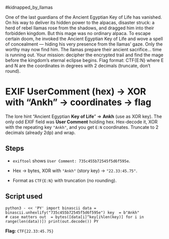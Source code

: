 #kidnapped_by_llamas

One of the last guardians of the Ancient Egyptian Key of Life has vanished. On his way to deliver its hidden power to the alpacas, disaster struck: a herd of rebel llamas rose from the shadows, and dragged him into their forbidden kingdom.
But this mage was no ordinary alpaca. To escape certain doom, he invoked the Ancient Egyptian Key of Life and wove a spell of concealment — hiding his very presence from the llamas’ gaze. Only the worthy may now find him.
The llamas prepare their ancient sacrifice… time is running out. Your mission: decipher the encrypted trail and find the mage before the kingdom’s eternal eclipse begins.
Flag format: CTF{E:N} where E and N are the coordinates in degrees with 2 decimals (truncate, don’t round).


# EXIF UserComment (hex) → XOR with “Ankh” → coordinates → flag

The lore hint “Ancient Egyptian **Key of Life**” ⇒ **Ankh** (use as XOR key). The only odd EXIF field was **User Comment** holding hex. Hex-decode it, XOR with the repeating key `"Ankh"`, and you get `E:N` coordinates. Truncate to 2 decimals (already 2dp) and wrap.

## Steps

- `exiftool` shows `User Comment: 735c455b72545f5d6f595e`.

- Hex → bytes, XOR with `"Ankh"` (story key) → `"22.33:45.75"`.

- Format as `CTF{E:N}` with truncation (no rounding).

## Script used

`python3 - << 'PY' import binascii data = binascii.unhexlify("735c455b72545f5d6f595e") key  = b"Ankh"                 # case matters out  = bytes([data[i]^key[i%len(key)] for i in range(len(data))]) print(out.decode()) PY`

**Flag:** `CTF{22.33:45.75}`
